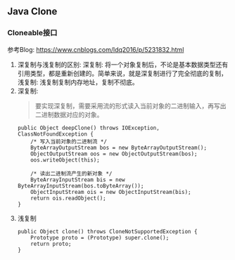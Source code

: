 ## Java Clone

### Cloneable接口
参考Blog: https://www.cnblogs.com/ldq2016/p/5231832.html
1. 深复制与浅复制的区别:
   深复制: 将一个对象复制后，不论是基本数据类型还有引用类型，都是重新创建的。简单来说，就是深复制进行了完全彻底的复制，
   浅复制: 浅复制复制内存地址，复制不彻底。
2. 深复制:
   > 要实现深复制，需要采用流的形式读入当前对象的二进制输入，再写出二进制数据对应的对象。
    ```
    public Object deepClone() throws IOException, ClassNotFoundException {
        /* 写入当前对象的二进制流 */
        ByteArrayOutputStream bos = new ByteArrayOutputStream();
        ObjectOutputStream oos = new ObjectOutputStream(bos);
        oos.writeObject(this);

        /* 读出二进制流产生的新对象 */
        ByteArrayInputStream bis = new ByteArrayInputStream(bos.toByteArray());
        ObjectInputStream ois = new ObjectInputStream(bis);
        return ois.readObject();
    }
    ```
3. 浅复制
    ```
    public Object clone() throws CloneNotSupportedException {
        Prototype proto = (Prototype) super.clone();
        return proto;
    }
   ```

